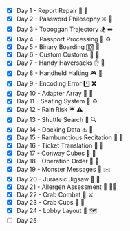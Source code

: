 - [x] Day 1 - Report Repair :memo: :wrench:
- [x] Day 2 - Password Philosophy :eight_spoked_asterisk: :thinking:
- [x] Day 3 - Toboggan Trajectory :snowboarder: :arrow_right:
- [x] Day 4 - Passport Processing :passport_control: :gear:
- [x] Day 5 - Binary Boarding :keycap_ten: :ticket:
- [x] Day 6 - Custom Customs :customs: :customs:
- [x] Day 7 - Handy Haversacks :hand: :baggage_claim:
- [x] Day 8 - Handheld Halting :video_game: :stop_sign:
- [x] Day 9 - Encoding Error :asterisk: :x:
- [x] Day 10 - Adapter Array :battery: :battery:
- [x] Day 11 - Seating System :seat: :gear:
- [x] Day 12 - Rain Risk :umbrella: :warning:
- [x] Day 13 - Shuttle Search :bus: :mag:
- [x] Day 14 - Docking Data :anchor: :electric_plug:
- [x] Day 15 - Rambunctious Recitation :loudspeaker: :thinking:
- [x] Day 16 - Ticket Translation :ticket: :speech_balloon:
- [x] Day 17 - Conway Cubes :black_square_button: :white_square_button:
- [x] Day 18 - Operation Order :1234: :arrows_counterclockwise:
- [x] Day 19 - Monster Messages :dragon_face: :envelope:
- [x] Day 20 - Jurassic Jigsaw :t-rex: :jigsaw:
- [x] Day 21 - Allergen Assessment :microbe: :man_health_worker:
- [x] Day 22 - Crab Combat :crab: :crossed_swords:
- [x] Day 23 - Crab Cups :crab: :cup_with_straw:
- [x] Day 24 - Lobby Layout :hotel: :world_map:
- [ ] Day 25